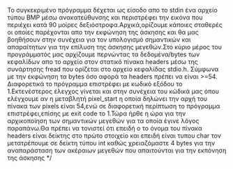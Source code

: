 Το συγκεκριμένο πρόγραμμα δέχεται ως είσοδο απο το stdin ένα αρχείο τύπου BMP  μέσω ανακατεύθυνσης και περιστρέφει την 
εικόνα που περιέχει κατά 90 μοίρες δεξιόστροφα.Αρχικά,ορίζουμε κάποιες σταθερές οι οποίες παρέχονται απο την εκφώνηση της 
άσκησης και θα μας βοηθήσουν στην συνέχεια για τον υπολογισμό σημαντικών και απαραίτητων για την επίλυση της άσκησης
μεγεθών.Στο κύριο μέρος του προγράμματός μας αρχίζουμε περνώντας τα δεδομένα/bytes των κεφαλίδων απο το αρχείο στον
στατικό πίνακα headers μέσω της συνάρτησης fread που ορίζεται στο αρχείο κεφαλίδας stdio.h. Σύμφωνα με την εκφώνηση τα bytes όσο αφορά τα headers πρέπει να είναι >=54. Διαφορετικά το πρόγραμμα επιστρέφει με κωδικό εξόδου το 1.Εκτενέστερος 
έλεγχος γίνεται και στην συνέχεια του κώδικά μας όπου ελέγχουμε αν η μεταβλητή pixel_start η οποία δηλώνει την αρχή του
πίνακα των pixels είναι 54,ενώ σε διαφορετική περίπτωση το πρόγραμμα επιστρέφει,επίσης με exit code το 1.Τώρα ήρθε η
ώρα για την αρχικοποίηση των σημαντικών μεγεθών για τα οποία έγινε λόγος παραπάνω.Θα πρέπει να τονιστεί ότι  επειδή ο το όνομα του πίνακα  headers είναι δείκτης στο πρώτο στοιχείο και επειδή είναι τυπου char τον μετατρέπουμε σε δείκτη
 τύπου int καθώς χρειαζόμαστε 4 bytes για  την αναπαράσταση των ακέραιων μεγεθών που απαιτούνται για την εκπόνηση της άσκησης */
   
    
        
    
